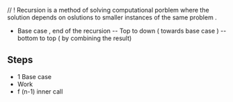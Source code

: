 // ! Recursion is a method of solving computational porblem where the solution depends on oslutions to smaller instances of the same problem .

- Base case , end of the recursion
  -- Top to down ( towards base case )
  -- bottom to top ( by combining the result)

## Steps

- 1 Base case
- Work
- f (n-1) inner call
